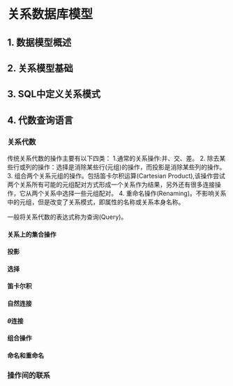 # 关系数据库模型

## 1. 数据模型概述

## 2. 关系模型基础

## 3. SQL中定义关系模式

## 4. 代数查询语言
### 关系代数
传统关系代数的操作主要有以下四类：
1.通常的关系操作:并、交、差。
2. 除去某些行或列的操作：选择是消除某些行(元组)的操作，而投影是消除某些列的操作。
3. 组合两个关系元组的操作。包括笛卡尔积运算(Cartesian Product),该操作尝试两个关系所有可能的元组配对方式形成一个关系作为结果，另外还有很多连接操作，它从两个关系中选择一些元组配对。
4. 重命名操作(Renaming)。不影响关系中的元组，但是改变了关系模式，即属性的名称或关系本身名称。

一般将关系代数的表达式称为查询(Query)。

#### 关系上的集合操作

#### 投影

#### 选择

#### 笛卡尔积

#### 自然连接

#### $\theta$连接

#### 组合操作

#### 命名和重命名

### 操作间的联系
